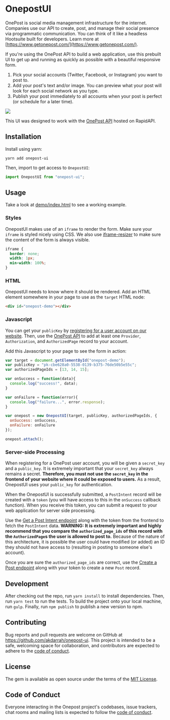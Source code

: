 # OnepostUI

OnePost is social media management infrastructure for the internet. Companies use our API to create, post, and manage their social presence via programmatic communication. You can think of it like a headless Hootsuite built for developers. Learn more at [https://www.getonepost.com/](https://www.getonepost.com/).

If you're using the OnePost API to build a web application, use this prebuilt UI to get up and running as quickly as possible with a beautiful responsive form.

1. Pick your social accounts (Twitter, Facebook, or Instagram) you want to post to.
2. Add your post's text and/or image. You can preview what your post will look for each social network as you type.
3. Publish your post immediately to all accounts when your post is perfect (or schedule for a later time).

![](https://user-images.githubusercontent.com/69064/109696613-3ec0df80-7b5b-11eb-8f4f-30d0f947fd64.png)

This UI was designed to work with the [OnePost API](https://rapidapi.com/onepost/api/onepost1) hosted on RapidAPI.

## Installation

Install using yarn:

```shell
yarn add onepost-ui
```

Then, import to get access to `OnepostUI`:

```javascript
import OnepostUI from "onepost-ui";
```

## Usage

Take a look at [demo/index.html](https://github.com/akdarrah/onepost-ui/blob/master/demo/index.html) to see a working example.

### Styles

OnepostUI makes use of an `iframe` to render the form. Make sure your `iframe` is styled nicely using CSS. We also use [iframe-resizer](https://github.com/davidjbradshaw/iframe-resizer) to make sure the content of the form is always visible.

```css
iframe {
  border: none;
  width: 1px;
  min-width: 100%;
}
```

### HTML

OnepostUI needs to know where it should be rendered. Add an HTML element somewhere in your page to use as the `target` HTML node:

```html
<div id="onepost-demo"></div>
```

### Javascript

You can get your `publicKey` by [registering for a user account on our website](https://www.getonepost.com/). Then, use the [OnePost API](https://rapidapi.com/onepost/api/onepost1) to add at least one `Provider`, `Authorization`, and `AuthorizedPage` record to your account.

Add this Javascript to your page to see the form in action:

```javascript
var target = document.getElementById("onepost-demo");
var publicKey = "pk-cbe628a0-5538-0139-b375-76de50b5e55c";
var authorizedPageIds = [13, 14, 15];

var onSuccess = function(data){
  console.log("success!", data);
}

var onFailure = function(error){
  console.log("failure...", error.response);
}

var onepost = new OnepostUI(target, publicKey, authorizedPageIds, {
  onSuccess: onSuccess,
  onFailure: onFailure
});

onepost.attach();
```

### Server-side Processing

When registering for a OnePost user account, you will be given a `secret_key` and a `public_key`. It is extremely important that your `secret_key` always remains a secret. **Therefore, you must not use the `secret_key` in the frontend of your website where it could be exposed to users.** As a result, OnepostUI uses your `public_key` for authentication.

When the OnepostUI is successfully submitted, a `PostIntent` record will be created with a `token` (you will have access to this in the `onSuccess` callback function). When you receive this token, you can submit a request to your web application for server side processing.

Use the [Get a Post Intent endpoint](https://rapidapi.com/onepost/api/onepost1?endpoint=apiendpoint_9476022d-7974-49e0-8d84-aefbd3105894) along with the token from the frontend to fetch the `PostIntent` data. **WARNING: It is extremely important and highly recommend that you compare the `authorized_page_ids` of this record with the `AuthorizedPage`s the user is allowed to post to.** Because of the nature of this architecture, it is possible the user could have modified (or added) an ID they should not have access to (resulting in posting to someone else's account).

Once you are sure the `authorized_page_ids` are correct, use the [Create a Post endpoint](https://rapidapi.com/onepost/api/onepost1?endpoint=apiendpoint_7cae6f56-d9c9-4d9c-8c6f-51d0feccb598) along with your token to create a new `Post` record.

## Development

After checking out the repo, run `yarn install` to install dependencies. Then, run `yarn test` to run the tests. To build the project onto your local machine, run `gulp`. Finally, run `npm publish` to publish a new version to npm.

## Contributing

Bug reports and pull requests are welcome on GitHub at https://github.com/akdarrah/onepost-ui. This project is intended to be a safe, welcoming space for collaboration, and contributors are expected to adhere to the [code of conduct](https://github.com/akdarrah/onepost-ui/blob/master/CODE_OF_CONDUCT.md).

## License

The gem is available as open source under the terms of the [MIT License](https://opensource.org/licenses/MIT).

## Code of Conduct

Everyone interacting in the Onepost project's codebases, issue trackers, chat rooms and mailing lists is expected to follow the [code of conduct](https://github.com/akdarrah/onepost-ui/blob/master/CODE_OF_CONDUCT.md).
